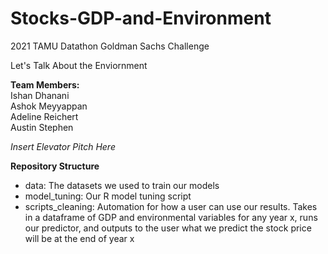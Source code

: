 # Stocks-GDP-and-Environment
2021 TAMU Datathon Goldman Sachs Challenge

Let's Talk About the Enviornment

**Team Members:**  
Ishan Dhanani  
Ashok Meyyappan  
Adeline Reichert  
Austin Stephen

_Insert Elevator Pitch Here_

**Repository Structure**
- data: The datasets we used to train our models
- model_tuning: Our R model tuning script
- scripts_cleaning: Automation for how a user can use our results. Takes in a dataframe of GDP and environmental variables for any year x, runs our predictor, and outputs to the user what we predict the stock price will be at the end of year x
